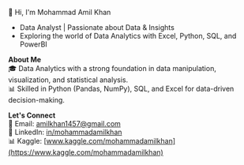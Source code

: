 👋 Hi, I'm Mohammad Amil Khan  
- Data Analyst | Passionate about Data & Insights  
- Exploring the world of Data Analytics with Excel, Python, SQL, and PowerBI

 **About Me**  
🎓 Data Analytics with a strong foundation in data manipulation, visualization, and statistical analysis.  
📊 Skilled in Python (Pandas, NumPy), SQL, and Excel for data-driven decision-making.

 **Let's Connect**  
📧 Email: [amilkhan1457@gmail.com](mailto\:amilkhan1457@gmail.com)  
🔗 LinkedIn: [in/mohammadamilkhan](https://linkedin.com/in/mohammadamilkhan)   
📊 Kaggle: [www.kaggle.com/mohammadamilkhan](https://www.kaggle.com/mohammadamilkhan)
